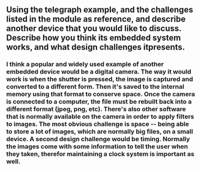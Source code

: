 ## Using the telegraph example, and the challenges listed in the module as reference, and describe another device that you would like to discuss. Describe how you think its embedded system works, and what design challenges itpresents.

### I think a popular and widely used example of another embedded device would be a digital camera. The way it would work is when the shutter is pressed, the image is captured and converted to a different form. Then it's saved to the internal memory using that format to conserve space. Once the camera is connected to a computer, the file must be rebuilt back into a different format (jpeg, png, etc). There's also other software that is normally available on the camera in order to apply filters to images. The most obvious challenge is space -- being able to store a lot of images, which are normally big files, on a small device. A second design challenge would be timing. Normally the images come with some information to tell the user when they taken, therefor maintaining a clock system is important as well.